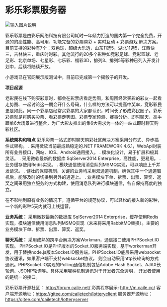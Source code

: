 # 彩乐彩票服务器
![输入图片说明](https://gitee.com/uploads/images/2018/0119/105749_c8e42406_1700303.png "caile-lottery.png")

彩乐彩票是由彩乐网络科技有限公司耗时一年倾力打造的国内第一个完全免费，开源的的高性能、高可用、功能完备的彩票购彩 + 实时互动 + 彩票游戏 解决方案。目前支持的彩种有7个：双色球，超级大乐透，山东11选5，湖北11选5，江西快三，吉林快三，重庆时时彩。其他流行的20多个彩种如竞彩足球、竞彩篮球、老足彩、北京单场、七星彩、七乐彩、福彩3D，排列3、排列5等彩种已列入开发计划中，后续将陆续开放。

小游戏已在官网展示版测试中，目前已完成第一个摇骰子的开发。

 **项目起源** 

老彩民在线下购买彩票时，都会在彩票店看走势图，和周围经常买彩的彩友一起看走势图、一起讨论这一期会开什么号码，什么样的方法可以提高中奖率，竞彩彩民更是如此。同一个彩票店经常买彩票的大家都认识，时间长了形成彩民圈子。彩乐彩票就是将购买彩票、看彩票走势图、彩票专家预测、赛事分析、即时聊天、高手跟单6大场景进行整合，为广大彩友推出的集6大需求为一体的一站式即时聊天购彩社区。

 **系统架构和特点** 
彩乐彩票一站式即时聊天购彩社区解决方案采用分布式、异步插件式架构。
.	采用微软当前最成熟稳定的.NET FRAMEWORK 4.6.1，WebApi封装所有业务接口，网站、IOS、Android通用接入。
. 	模块化设计，易于扩展和极其灵活。
.	采用微软最新的数据库 SqlServer2014 Enterprise，高性能，更易用。
.	业务缓存使用Redis实现。
.	模块通信使用消息队列MSMQ实现，可以响应上千并发请求。
.	健壮的保障机制，关键的业务均采用双通道机制，确保其中一个通道宕机后，能够及时的切换到另外的通道上。
.	业务模块下单、拆票、出票、算奖、返奖之间采用独立服务的方式构建，使用消息队列进行模块通信，各自保持高度的独立。


在不影响到原有业务的情况下，遵循平台的规范协议，可以轻松的接入新的彩种，一个新的彩种5天内就可上线运营。


 **业务系统：** 
	采用微软最新的数据库 SqlServer2014 Enterprise，缓存使用Redis实现，模块通信使用消息队列MSMQ实现（未来将采用RabbitMQ替换）。主要的业务模块下单、拆票、出票、算奖、返奖。

 **聊天系统：** 
	采用成熟的跨平台解决方案Workman，通信接口使用PHPSocket.IO实现。
	PHPSocket.IO是PHP版本的Socket.IO服务端实现，基于workerman开发，用于替换node.js版本Socket.IO服务端。PHPSocket.IO底层采用websocket协议通讯，如果客户端不支持websocket协议， 则会自动采用http长轮询的方式通讯。PHPSocket.IO实现的Polling通信机制包括Adobe Flash Socket、AJAX长轮询、JSONP轮询等。具体采用哪种机制通讯对于开发者完全透明， 开发者使用的是统一的接口。

彩乐彩票开源社区：  http://forum.caile.net/
彩票程序展示:   http://m.caile.cc/
客户端开源地址：https://gitee.com/cailetech/lotteryclient
服务器开源地址：https://gitee.com/cailetech/lotteryserver
